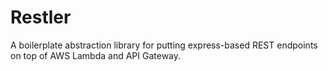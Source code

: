 # Restler

A boilerplate abstraction library for putting express-based REST endpoints on top of AWS Lambda and API Gateway.
